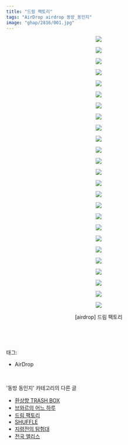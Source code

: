```yaml
---
title: "드림 팩토리"
tags: "AirDrop airdrop 동방_동인지"
image: "ghap/2816/001.jpg"
---
```

<div class="article">
<p style="text-align: center; clear: none; float: none;"><img src="{{ site.nasurl }}/ghap/2816/001.jpg"/></p>
<p style="text-align: center; clear: none; float: none;"><img src="{{ site.nasurl }}/ghap/2816/002.jpg"/></p>
<p style="text-align: center; clear: none; float: none;"><img src="{{ site.nasurl }}/ghap/2816/003.jpg"/></p>
<p style="text-align: center; clear: none; float: none;"><img src="{{ site.nasurl }}/ghap/2816/004.jpg"/></p>
<p style="text-align: center; clear: none; float: none;"><img src="{{ site.nasurl }}/ghap/2816/005.jpg"/></p>
<p style="text-align: center; clear: none; float: none;"><img src="{{ site.nasurl }}/ghap/2816/006.jpg"/></p>
<p style="text-align: center; clear: none; float: none;"><img src="{{ site.nasurl }}/ghap/2816/007.jpg"/></p>
<p style="text-align: center; clear: none; float: none;"><img src="{{ site.nasurl }}/ghap/2816/008.jpg"/></p>
<p style="text-align: center; clear: none; float: none;"><img src="{{ site.nasurl }}/ghap/2816/009.jpg"/></p>
<p style="text-align: center; clear: none; float: none;"><img src="{{ site.nasurl }}/ghap/2816/010.jpg"/></p>
<p style="text-align: center; clear: none; float: none;"><img src="{{ site.nasurl }}/ghap/2816/011.jpg"/></p>
<p style="text-align: center; clear: none; float: none;"><img src="{{ site.nasurl }}/ghap/2816/012.jpg"/></p>
<p style="text-align: center; clear: none; float: none;"><img src="{{ site.nasurl }}/ghap/2816/013.jpg"/></p>
<p style="text-align: center; clear: none; float: none;"><img src="{{ site.nasurl }}/ghap/2816/014.jpg"/></p>
<p style="text-align: center; clear: none; float: none;"><img src="{{ site.nasurl }}/ghap/2816/015.jpg"/></p>
<p style="text-align: center; clear: none; float: none;"><img src="{{ site.nasurl }}/ghap/2816/016.jpg"/></p>
<p style="text-align: center; clear: none; float: none;"><img src="{{ site.nasurl }}/ghap/2816/017.jpg"/></p>
<p style="text-align: center; clear: none; float: none;"><img src="{{ site.nasurl }}/ghap/2816/018.jpg"/></p>
<p style="text-align: center; clear: none; float: none;"><img src="{{ site.nasurl }}/ghap/2816/019.jpg"/></p>
<p style="text-align: center; clear: none; float: none;"><img src="{{ site.nasurl }}/ghap/2816/020.jpg"/></p>
<p style="text-align: center; clear: none; float: none;"><img src="{{ site.nasurl }}/ghap/2816/021.jpg"/></p>
<p style="text-align: center; clear: none; float: none;"><img src="{{ site.nasurl }}/ghap/2816/022.jpg"/></p>
<p style="text-align: center; clear: none; float: none;"><img src="{{ site.nasurl }}/ghap/2816/023.jpg"/></p>
<p style="text-align: center; clear: none; float: none;"><img src="{{ site.nasurl }}/ghap/2816/024.jpg"/></p>
<p style="text-align: center; clear: none; float: none;"><img src="{{ site.nasurl }}/ghap/2816/025.jpg"/></p>
<p style="text-align: center; clear: none; float: none;">[airdrop] 드림 팩토리</p>
<p><br/></p>
</div><br/>
<div class="tagTrail">
<p>태그: </p>
<ul>
<li>AirDrop</li>
</ul>
</div><br/>
<div class="another">
<p>'동방 동인지' 카테고리의 다른 글</p>
<ul>
<li><a href="/2016-12-03-ghap_2819">환상향 TRASH BOX</a></li>
<li><a href="/2016-12-03-ghap_2818">브와르의 어느 하루</a></li>
<li><a href="/2016-12-02-ghap_2816">드림 팩토리</a></li>
<li><a href="/2016-12-02-ghap_2815">SHUFFLE</a></li>
<li><a href="/2016-12-02-ghap_2814">지령전의 탐험대</a></li>
<li><a href="/2016-12-02-ghap_2813">전국 앨리스</a></li>
</ul>
</div><br/>
<div class="cb_module cb_fluid">
<div class="cb_wrt cb_profile">
</div><!-- commentList close -->
</div><br/>
